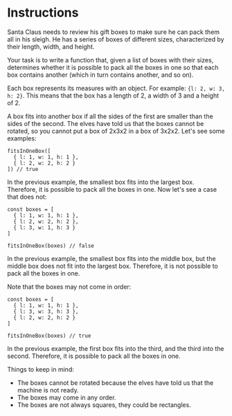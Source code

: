 # Instructions

Santa Claus needs to review his gift boxes to make sure he can pack them all in his sleigh. He has a series of boxes of different sizes, characterized by their length, width, and height.

Your task is to write a function that, given a list of boxes with their sizes, determines whether it is possible to pack all the boxes in one so that each box contains another (which in turn contains another, and so on).

Each box represents its measures with an object. For example: `{l: 2, w: 3, h: 2}`. This means that the box has a length of 2, a width of 3 and a height of 2.

A box fits into another box if all the sides of the first are smaller than the sides of the second. The elves have told us that the boxes cannot be rotated, so you cannot put a box of 2x3x2 in a box of 3x2x2. Let's see some examples:

    fitsInOneBox([
      { l: 1, w: 1, h: 1 },
      { l: 2, w: 2, h: 2 }
    ]) // true

In the previous example, the smallest box fits into the largest box. Therefore, it is possible to pack all the boxes in one. Now let's see a case that does not:

    const boxes = [
      { l: 1, w: 1, h: 1 },
      { l: 2, w: 2, h: 2 },
      { l: 3, w: 1, h: 3 }
    ]

    fitsInOneBox(boxes) // false

In the previous example, the smallest box fits into the middle box, but the middle box does not fit into the largest box. Therefore, it is not possible to pack all the boxes in one.

Note that the boxes may not come in order:

    const boxes = [
      { l: 1, w: 1, h: 1 },
      { l: 3, w: 3, h: 3 },
      { l: 2, w: 2, h: 2 }
    ]

    fitsInOneBox(boxes) // true

In the previous example, the first box fits into the third, and the third into the second. Therefore, it is possible to pack all the boxes in one.

Things to keep in mind:

- The boxes cannot be rotated because the elves have told us that the machine is not ready.
- The boxes may come in any order.
- The boxes are not always squares, they could be rectangles.
